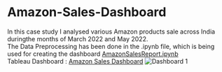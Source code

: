 # Amazon-Sales-Dashboard
In this case study I analysed various Amazon products sale across India duringthe months of March 2022 and May 2022.<br>
The Data Preprocessing has been done in the .ipynb file, which is being used for creating the dashboard
<a href = "https://github.com/sanjaikannas/Amazon-Sales-Dashboard/blob/main/AmazonSalesReport.ipynb">AmazonSalesReport.ipynb</a><br>
Tableau Dashboard : <a href= "https://public.tableau.com/app/profile/sanjai.kanna.s/viz/AmazonDashboard_16902427852770/Dashboard1">Amazon Sales Dashboard</a>
![Dashboard 1](https://github.com/sanjaikannas/Amazon-Sales-Dashboard/assets/127467150/69e5ae0a-5e7e-4637-b2a2-ba28abdb5538)
